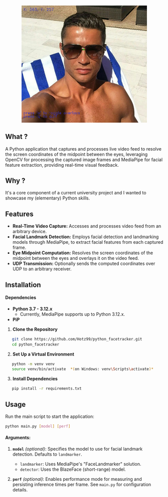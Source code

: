 <p align="center">
  <img src="showcase.png" alt="showcase" width="400"/>
</p>

## What ?

A Python application that captures and processes live video feed to resolve the screen coordinates of the midpoint between the eyes, leveraging OpenCV for processing the captured image frames and MediaPipe for facial feature extraction, providing real-time visual feedback.

## Why ?

It's a core component of a current university project and I wanted to showcase my (elementary) Python skills.

## Features

- **Real-Time Video Capture:** Accesses and processes video feed from an arbitrary device.
- **Facial Landmark Detection:** Employs facial detection and landmarking models through MediaPipe, to extract facial features from each captured frame.
- **Eye Midpoint Computation:** Resolves the screen coordinates of the midpoint between the eyes and overlays it on the video feed.
- **UDP Transmission:** Optionally sends the computed coordinates over UDP to an arbitrary receiver.

## Installation

#### Dependencies

- **Python 3.7 - 3.12.x**
   - Currently, MediaPipe supports up to Python 3.12.x.
- **PiP**

1. **Clone the Repository**

```bash
   git clone https://github.com/Hotz99/python_facetracker.git
   cd python_facetracker
```

2. **Set Up a Virtual Environment**

```bash
   python -m venv venv  
   source venv/bin/activate  *(on Windows: venv\Scripts\activate)*
```

3. **Install Dependencies**
``` bash
   pip install -r requirements.txt
```

## Usage

Run the main script to start the application:

```bash
python main.py [model] [perf]
```

#### Arguments:
1. **`model`** *(optional)*: Specifies the model to use for facial landmark detection. Defaults to `landmarker`.  
   - `landmarker`: Uses MediaPipe's "FaceLandmarker" solution.
   - `detector`: Uses the BlazeFace (short-range) model.

2. **`perf`** *(optional)*: Enables performance mode for measuring and persisting inference times per frame. See `main.py` for configuration details.
